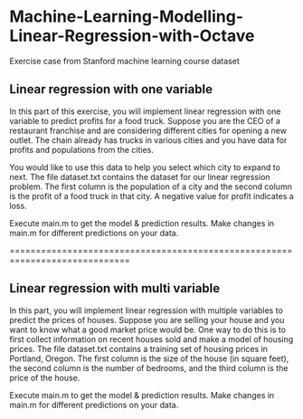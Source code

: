 # Machine-Learning-Modelling-Linear-Regression-with-Octave

Exercise case from Stanford machine learning course dataset

Linear regression with one variable
------------------------------------
In this part of this exercise, you will implement linear regression with one variable to predict profits for a food truck. 
Suppose you are the CEO of a restaurant franchise and are considering different cities for opening a new outlet.
The chain already has trucks in various cities and you have data for profits and populations from the cities.

You would like to use this data to help you select which city to expand to next.
The file dataset.txt contains the dataset for our linear regression problem. 
The first column is the population of a city and the second column is the profit of a food truck in that city. 
A negative value for profit indicates a loss.

Execute main.m to get the model & prediction results. Make changes in main.m for different predictions on your data.

=============================================================================

Linear regression with multi variable
---------------------------------------
In this part, you will implement linear regression with multiple variables to predict the prices of houses. 
Suppose you are selling your house and you want to know what a good market price would be. 
One way to do this is to first collect information on recent houses sold and make a model of housing prices.
The file dataset.txt contains a training set of housing prices in Portland, Oregon. 
The first column is the size of the house (in square feet), 
the second column is the number of bedrooms, 
and the third column is the price of the house.

Execute main.m to get the model & prediction results. Make changes in main.m for different predictions on your data.
